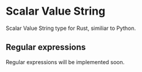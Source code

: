 # Scalar Value String

Scalar Value String type for Rust, similiar to Python.

## Regular expressions

Regular expressions will be implemented soon.